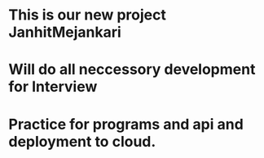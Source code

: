 # This is our new project JanhitMejankari 
# Will do all neccessory development for Interview 
# Practice for programs  and api and deployment to cloud.
